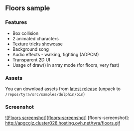 ## Floors sample  

### Features  
- Box collision
- 2 animated characters
- Texture tricks showcase
- Background song
- Audio effects - walking, fighting (ADPCM)
- Transparent 2D UI
- Usage of draw() in array mode (for floors, very fast)

### Assets
You can download assets from [latest release](https://github.com/h4570/armnas/releases/latest) (unpack to `/repos/tyra/src/samples/dolphin/bin`)

### Screenshot  

[![Floors screenshot][floors-screenshot]](#) 
[floors-screenshot]: http://apgcglz.cluster028.hosting.ovh.net/tyra/floors.gif 
